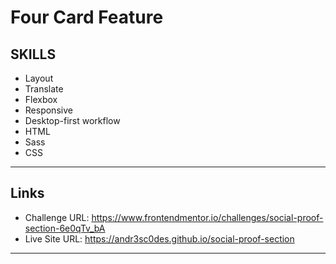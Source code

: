 # Four Card Feature

## SKILLS

- Layout
- Translate
- Flexbox
- Responsive
- Desktop-first workflow
- HTML
- Sass
- CSS

---
## Links

- Challenge URL: https://www.frontendmentor.io/challenges/social-proof-section-6e0qTv_bA
- Live Site URL: https://andr3sc0des.github.io/social-proof-section

---